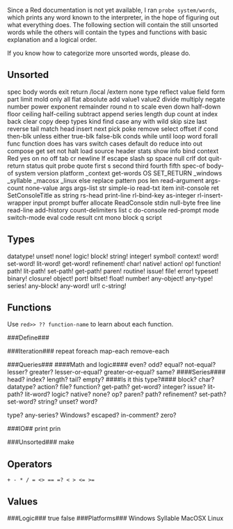 Since a Red documentation is not yet available, I ran `probe system/words`, which prints any word known to the interpreter, in the hope of figuring out what everything does. The following section will contain the still unsorted words while the others will contain the types and functions with basic explanation and a logical order.

If you know how to categorize more unsorted words, please do.

Unsorted
--------
 spec body words exit return   /local /extern   none  type  reflect value field form part limit mold only all flat absolute  add value1 value2 divide multiply negate number power exponent remainder round n to scale even down half-down floor ceiling half-ceiling subtract  append series  length dup count at index back clear copy deep types kind find case any with wild skip size last reverse tail match head insert  next pick poke remove select offset  if cond then-blk unless either true-blk false-blk conds while until loop word forall func function does has vars switch cases default do reduce into out  compose get set    not halt  load source  header stats show info bind context   Red yes on no off tab cr newline lf escape slash sp space null crlf dot quit-return status quit   probe quote first s second third fourth fifth  spec-of body-of system version platform _context get-words OS SET_RETURN _windows _syllable _macosx _linux else replace pattern pos len  read-argument args-count none-value args args-list str simple-io read-txt item init-console ret SetConsoleTitle as  string rs-head print-line rl-bind-key as-integer rl-insert-wrapper input prompt buffer allocate ReadConsole stdin null-byte free line read-line add-history count-delimiters list c  do-console red-prompt mode switch-mode eval code result cnt mono block q script

Types
-----
datatype! unset! none! logic! block! string! integer! symbol! context! word! set-word! lit-word! get-word! refinement! char! native! action! op! function! path! lit-path! set-path! get-path! paren! routine! issue! file! error! typeset! binary! closure! object! port! bitset! float! number! any-object! any-type! series! any-block! any-word! url! c-string!

Functions
---------
Use `red>> ?? function-name` to learn about each function.

###Define###


###Iteration###
repeat foreach map-each remove-each

###Queries###
####Math and logic####
even? odd? equal? not-equal? lesser? greater? lesser-or-equal? greater-or-equal? same?
####Series####
head? index? length? tail? empty?
####Is it this type?####
block? char? datatype? action? file? function? get-path? get-word? integer? issue? lit-path? lit-word? logic? native? none? op? paren? path? refinement? set-path? set-word? string? unset? word?  

 type? any-series? Windows? escaped? in-comment? zero?

###IO##
print prin

###Unsorted###
make 

Operators
---------
    + - * / = <> == =? < > <= >=

Values
------
###Logic###
true false
###Platforms###
Windows Syllable MacOSX Linux

